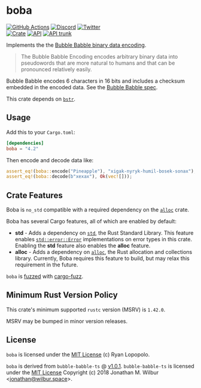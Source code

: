 # boba

[![GitHub Actions](https://github.com/artichoke/boba/workflows/CI/badge.svg)](https://github.com/artichoke/boba/actions)
[![Discord](https://img.shields.io/discord/607683947496734760)](https://discord.gg/QCe2tp2)
[![Twitter](https://img.shields.io/twitter/follow/artichokeruby?label=Follow&style=social)](https://twitter.com/artichokeruby)
<br>
[![Crate](https://img.shields.io/crates/v/boba.svg)](https://crates.io/crates/boba)
[![API](https://docs.rs/boba/badge.svg)](https://docs.rs/boba)
[![API trunk](https://img.shields.io/badge/docs-trunk-blue.svg)](https://artichoke.github.io/boba/boba/)

Implements the the [Bubble Babble binary data encoding][bubble-babble-spec].

> The Bubble Babble Encoding encodes arbitrary binary data into pseudowords that
> are more natural to humans and that can be pronounced relatively easily.

Bubble Babble encodes 6 characters in 16 bits and includes a checksum embedded
in the encoded data. See the [Bubble Babble spec][bubble-babble-spec].

This crate depends on [`bstr`].

## Usage

Add this to your `Cargo.toml`:

```toml
[dependencies]
boba = "4.2"
```

Then encode and decode data like:

```rust
assert_eq!(boba::encode("Pineapple"), "xigak-nyryk-humil-bosek-sonax");
assert_eq!(boba::decode(b"xexax"), Ok(vec![]));
```

## Crate Features

Boba is `no_std` compatible with a required dependency on the [`alloc`] crate.

Boba has several Cargo features, all of which are enabled by default:

- **std** - Adds a dependency on [`std`], the Rust Standard Library. This
  feature enables [`std::error::Error`] implementations on error types in this
  crate. Enabling the **std** feature also enables the **alloc** feature.
- **alloc** - Adds a dependency on [`alloc`], the Rust allocation and
  collections library. Currently, Boba requires this feature to build, but may
  relax this requirement in the future.

`boba` is [fuzzed](fuzz/fuzz_targets) with [cargo-fuzz].

## Minimum Rust Version Policy

This crate's minimum supported `rustc` version (MSRV) is `1.42.0`.

MSRV may be bumped in minor version releases.

## License

`boba` is licensed under the [MIT License](LICENSE) (c) Ryan Lopopolo.

`boba` is derived from `bubble-babble-ts` @
[v1.0.1](https://github.com/JonathanWilbur/bubble-babble-ts/tree/v1.0.1).
`bubble-babble-ts` is licensed under the
[MIT License](https://github.com/JonathanWilbur/bubble-babble-ts/blob/v1.0.1/LICENSE.txt)
Copyright (c) 2018 Jonathan M. Wilbur \<jonathan@wilbur.space\>.

[bubble-babble-spec]: spec/Bubble_Babble_Encoding.txt
[`bstr`]: https://crates.io/crates/bstr
[`alloc`]: https://doc.rust-lang.org/stable/alloc/index.html
[`std`]: https://doc.rust-lang.org/stable/std/index.html
[`std::error::error`]:
  https://doc.rust-lang.org/stable/std/error/trait.Error.html
[cargo-fuzz]: https://crates.io/crates/cargo-fuzz
